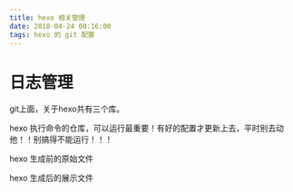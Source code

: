 ```yaml
---
title: hexo 相关管理
date: 2018-04-24 00:16:00
tags: hexo 的 git 配置
---
```


# 日志管理

git上面，关于hexo共有三个库。

hexo 执行命令的仓库，可以运行最重要！有好的配置才更新上去，平时别去动他！！别搞得不能运行！！！

hexo 生成前的原始文件

hexo 生成后的展示文件



